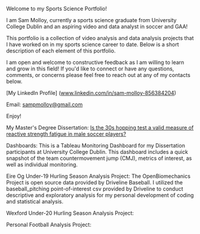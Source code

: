 Welcome to my Sports Science Portfolio!

I am Sam Molloy, currently a sports science graduate from University College Dublin and an aspiring video and data analyst in soccer and GAA!

This portfolio is a collection of video analysis and data analysis projects that I have worked on in my sports science career to date. Below is a short description of each element of this portfolio.

I am open and welcome to constructive feedback as I am willing to learn and grow in this field! If you'd like to connect or have any questions, comments, or concerns please feel free to reach out at any of my contacts below.

[My LinkedIn Profile] (www.linkedin.com/in/sam-molloy-856384204)

Email: sampmolloy@gmail.com

Enjoy!

My Master's Degree Dissertation: <a href="18313881_30s Hop Thesis.pdf" target="_blank">Is the 30s hopping test a valid measure of reactive strength fatigue in male soccer players?</a>

Dashboards: This is a Tableau Monitoring Dashboard for my Dissertation participants at University College Dublin. This dashboard includes a quick snapshot of the team countermovement jump (CMJ), metrics of interest, as well as individual monitoring.

Eire Og Under-19 Hurling Season Analysis Project: The OpenBiomechanics Project is open source data provided by Driveline Baseball. I utilized the baseball_pitching point-of-interest csv provided by Driveline to conduct descriptive and exploratory analysis for my personal development of coding and statistical analysis.

Wexford Under-20 Hurling Season Analysis Project: 

Personal Football Analysis Project: 
